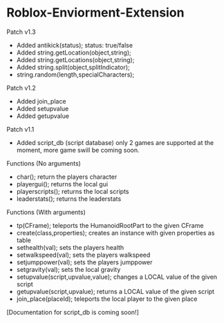 # Roblox-Enviorment-Extension

Patch v1.3
 - Added antikick(status); status: true/false
 - Added string.getLocation(object,string);
 - Added string.getLocations(object,string);
 - Added string.split(object,splitIndicator);
 - string.random(length,specialCharacters);

Patch v1.2
 - Added join_place
 - Added setupvalue
 - Added getupvalue

Patch v1.1
 - Added script_db (script database) only 2 games are supported at the moment, more game swill be coming soon.

Functions (No arguments)
 - char(); return the players character
 - playergui(); returns the local gui
 - playerscripts(); returns the local scripts
 - leaderstats(); returns the leaderstats
 
Functions (With arguments)
 - tp(CFrame); teleports the HumanoidRootPart to the given CFrame
 - create(class,properties); creates an instance with given properties as table
 - sethealth(val); sets the players health
 - setwalkspeed(val); sets the players walkspeed
 - setjumppower(val); sets the players jumppower
 - setgravity(val); sets the local gravity
 - setupvalue(script,upvalue,value); changes a LOCAL value of the given script
 - getupvalue(script,upvalue); returns a LOCAL value of the given script
 - join_place(placeId); teleports the local player to the given place

[Documentation for script_db is coming soon!]
